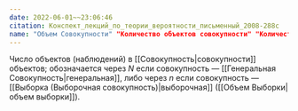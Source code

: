 ```yaml
---
date: 2022-06-01~~23:06:46
citation: Конспект_лекций_по_теории_вероятности_письменный_2008-288с
name: "Объем Совокупности" "Количество объектов совокупности" "Количество наблюдений совокупности" "Размер совокупности"
---
```

Число объектов (наблюдений) в [[Совокупность|совокупности]] объектов; обозначается через $N$ если совокупность — [[Генеральная Совокупность|генеральная]], либо через $n$ если совокупность — [[Выборка (Выборочная совокупность)|выборочная]] ([[Объем Выборки|объем выборки]]).